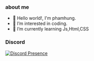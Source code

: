 ### about me
- 👋 Hello world!, I'm phamhung.
- 👀 I’m interested in coding.
- 🌱 I’m currently learning Js,Html,CSS


### Discord
[![Discord Presence](https://lanyard.cnrad.dev/api/869473483615264768)](https://discord.com/users/869473483615264768)
